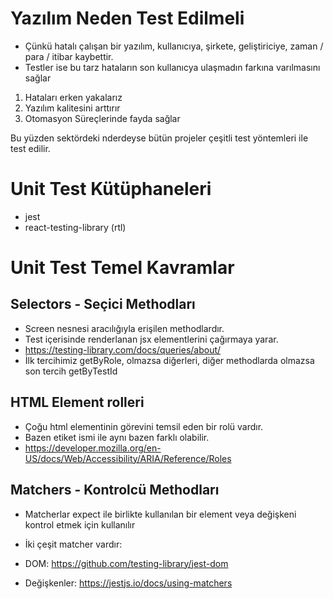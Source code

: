 # Yazılım Neden Test Edilmeli

- Çünkü hatalı çalışan bir yazılım, kullanıcıya, şirkete, geliştiriciye, zaman / para / itibar kaybettir.
- Testler ise bu tarz hataların son kullanıcya ulaşmadın farkına varılmasını sağlar

1. Hataları erken yakalarız
2. Yazılım kalitesini arttırır
3. Otomasyon Süreçlerinde fayda sağlar

Bu yüzden sektördeki nderdeyse bütün projeler çeşitli test yöntemleri ile test edilir.

# Unit Test Kütüphaneleri

- jest
- react-testing-library (rtl)

# Unit Test Temel Kavramlar

## Selectors - Seçici Methodları

- Screen nesnesi aracılığıyla erişilen methodlardır.
- Test içerisinde renderlanan jsx elementlerini çağırmaya yarar.
- https://testing-library.com/docs/queries/about/
- İlk tercihimiz getByRole, olmazsa diğerleri, diğer methodlarda olmazsa son tercih getByTestId

## HTML Element rolleri

- Çoğu html elementinin görevini temsil eden bir rolü vardır.
- Bazen etiket ismi ile aynı bazen farklı olabilir.
- https://developer.mozilla.org/en-US/docs/Web/Accessibility/ARIA/Reference/Roles

## Matchers - Kontrolcü Methodları

- Matcherlar expect ile birlikte kullanılan bir element veya değişkeni kontrol etmek için kullanılır

- İki çeşit matcher vardır:
- DOM: https://github.com/testing-library/jest-dom
- Değişkenler: https://jestjs.io/docs/using-matchers
